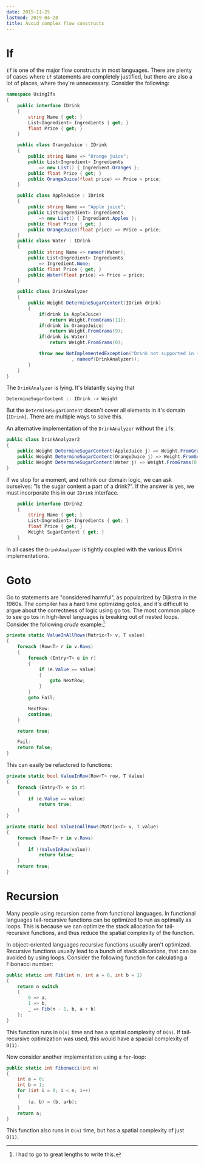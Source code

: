 ```yaml
---
date: 2015-11-25
lastmod: 2019-04-28
title: Avoid complex flow constructs
---
```


If
==

`If` is one of the major flow constructs in most languages. There are plenty of
cases where `if` statements are completely justified, but there are also a lot
of places, where they're unnecessary. Consider the following:

```C#
namespace UsingIfs
{
    public interface IDrink
    {
        string Name { get; }
        List<Ingredient> Ingredients { get; }
        float Price { get; }
    }

    public class OrangeJuice : IDrink
    {
        public string Name => "Orange juice";
        public List<Ingredient> Ingredients
            => new List() { Ingredient.Oranges };
        public float Price { get; }
        public OrangeJuice(float price) => Price = price;
    }

    public class AppleJuice : IDrink
    {
        public string Name => "Apple juice";
        public List<Ingredient> Ingredients
            => new List() { Ingredient.Apples };
        public float Price { get; }
        public OrangeJuice(float price) => Price = price;
    }
    public class Water : IDrink
    {
        public string Name => nameof(Water);
        public List<Ingredient> Ingredients
            => Ingredient.None;
        public float Price { get; }
        public Water(float price) => Price = price;
    }

    public class DrinkAnalyzer
    {
        public Weight DetermineSugarContent(IDrink drink)
        {
            if(drink is AppleJuice)
                return Weight.FromGrams(11);
            if(drink is OrangeJuice)
                return Weight.FromGrams(9);
            if(drink is Water)
                return Weight.FromGrams(0);

            throw new NotImplementedException("Drink not supported in {0}"
                        , nameof(DrinkAnalyzer));
        }
    }
}
```

The `DrinkAnalyzer` is lying. It's blatantly saying that
```{.haskell}
DetermineSugarContent :: IDrink -> Weight
```
But the `DetermineSugarContent`
doesn't cover all elements in it's domain (`IDrink`). There are multiple ways to
solve this.

An alternative implementation of the `DrinkAnalyzer` without the `if`s:
```c#
public class DrinkAnalyzer2
{
    public Weight DetermineSugarContent(AppleJuice j) => Weight.FromGrams(11);
    public Weight DetermineSugarContent(OrangeJuice j) => Weight.FromGrams(9);
    public Weight DetermineSugarContent(Water j) => Weight.FromGrams(0);
}
```

If we stop for a moment, and rethink our domain logic, we can ask ourselves: "Is
the sugar content a part of a drink?". If the answer is yes, we must incorporate
this in our `IDrink` interface.
```c#
    public interface IDrink2
    {
        string Name { get; }
        List<Ingredient> Ingredients { get; }
        float Price { get; }
        Weight SugarContent { get; }
    }
```

In all cases the `DrinkAnalyzer` is tightly coupled with the various IDrink
implementations.

Goto
====

Go to statements are "considered harmful", as popularized by Dijkstra
in the 1960s. The compiler has a hard time optimizing gotos, and it's
difficult to argue about the correctness of logic using go tos. The most
common place to see go tos in high-level languages is breaking out of
nested loops. Consider the following *crude* example:[^1]
```c#
private static ValueInAllRows(Matrix<T> v, T value)
{
    foreach (Row<T> r in v.Rows)
    {
        foreach (Entry<T> e in r)
        {
            if (e.Value == value)
            {
                goto NextRow;
            }
        }
        goto Fail;

        NextRow:
        continue;
    }

    return true;

    Fail:
    return false;
}
```
This can easily be refactored to functions:
```c#
private static bool ValueInRow(Row<T> row, T Value)
{
    foreach (Entry<T> e in r)
    {
        if (e.Value == value)
            return true;
    }
}

private static bool ValueInAllRows(Matrix<T> v, T value)
{
    foreach (Row<T> r in v.Rows)
    {
        if (!ValueInRow(value))
            return false;
    }
    return true;
}
```
Recursion
=========

Many people using recursion come from functional languages. In functional
languages tail-recursive functions can be optimized to run as optimally as
loops. This is because we can optimize the stack allocation for tail-recursive
functions, and thus reduce the spatial complexity of the function.

In object-oriented languages recursive functions usually aren't optimized.
Recursive functions usually lead to a bunch of stack allocations, that can be
avoided by using loops. Consider the following function for calculating a
Fibonacci number:

```C#
public static int Fib(int n, int a = 0, int b = 1)
{
    return n switch
    {
        0 => a,
        1 => b,
        _ => Fib(n - 1, b, a + b)
    };
}
```
This function runs in `O(n)` time and has a spatial complexity of `O(n)`. If
tail-recursive optimization was used, this would have a spacial complexity of
`O(1)`.

Now consider another implementation using a `for`-loop:

```C#
public static int Fibonacci(int n)
{
    int a = 0;
    int b = 1;
    for (int i = 0; i < n; i++)
    {
        (a, b) = (b, a+b);
    }
    return a;
}
```
This function also runs in `O(n)` time, but has a spatial complexity of just
`O(1)`.

[^1]: I had to go to great lengths to write this.

